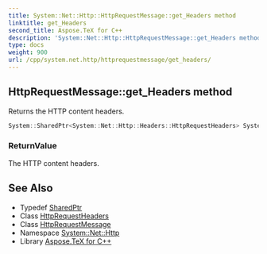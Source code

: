 ```yaml
---
title: System::Net::Http::HttpRequestMessage::get_Headers method
linktitle: get_Headers
second_title: Aspose.TeX for C++
description: 'System::Net::Http::HttpRequestMessage::get_Headers method. Returns the HTTP content headers in C++.'
type: docs
weight: 900
url: /cpp/system.net.http/httprequestmessage/get_headers/
---
```

## HttpRequestMessage::get_Headers method


Returns the HTTP content headers.

```cpp
System::SharedPtr<System::Net::Http::Headers::HttpRequestHeaders> System::Net::Http::HttpRequestMessage::get_Headers()
```


### ReturnValue

The HTTP content headers.

## See Also

* Typedef [SharedPtr](../../../system/sharedptr/)
* Class [HttpRequestHeaders](../../../system.net.http.headers/httprequestheaders/)
* Class [HttpRequestMessage](../)
* Namespace [System::Net::Http](../../)
* Library [Aspose.TeX for C++](../../../)
